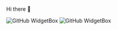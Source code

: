 ### 
Hi there 👋


![GitHub WidgetBox](https://github-widgetbox.vercel.app/api/profile?username=latiao-awa&data=followers,repositories,stars,commits&theme=darkmode)
![GitHub WidgetBox](https://github-widgetbox.vercel.app/api/skills?software=linux,windows,vscode&theme=darkmode)
